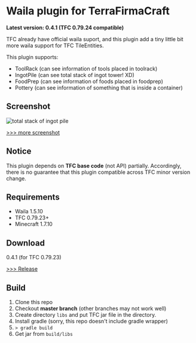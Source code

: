 Waila plugin for TerraFirmaCraft
================================
**Latest version: 0.4.1 (TFC 0.79.24 compatible)**

TFC already have official waila suport, and this plugin add a tiny little bit more waila support for TFC TileEntities.

This plugin supports:

- ToolRack (can see information of tools placed in toolrack)
- IngotPile (can see total stack of ingot tower! XD)
- FoodPrep (can see information of foods placed in foodprep)
- Pottery (can see information of something that is inside a container)

Screenshot
-------
![total stack of ingot pile](https://github.com/whelmaze/tfc-waila-plugin/wiki/images/ne_ingotpile01.png)

[>>> more screenshot](https://github.com/whelmaze/tfc-waila-plugin/wiki/Screen-Shots)

Notice
------
This plugin depends on **TFC base code** (not API) partially.
Accordingly, there is no guarantee that this plugin compatible across TFC minor version change.


Requirements
--------
- Waila 1.5.10
- TFC 0.79.23+
- Minecraft 1.7.10


Download
--------
0.4.1 (for TFC 0.79.23)

[>>> Release](https://github.com/whelmaze/tfc-waila-plugin/releases)

Build
-----
1. Clone this repo
2. Checkout **master branch** (other branches may not work well)
3. Create directory `libs` and put TFC jar file in the directory.
3. Install gradle (sorry, this repo doesn't include gradle wrapper)
4. `> gradle build`
5. Get jar from `build/libs`